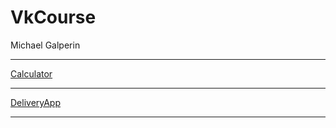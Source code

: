 # VkCourse
Michael Galperin
<hr>
<a href="https://github.com/piechart/VkCourse/tree/master/CalcDemo" target="_blank">Calculator</a><hr>
<a href="https://github.com/piechart/VkCourse/tree/master/DeliveryApp" target="_blank">DeliveryApp</a><hr>
